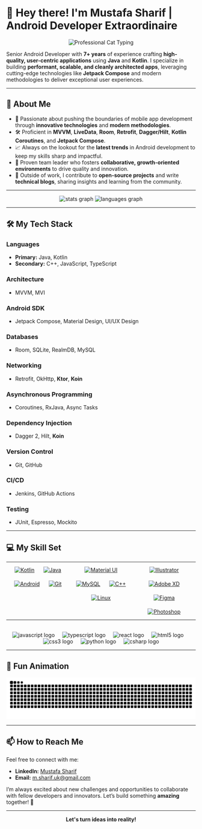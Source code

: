 # 🚀 Hey there! I'm **Mustafa Sharif** | Android Developer Extraordinaire

<p align="center">
  <img src="https://media.giphy.com/media/1LmZ7n4Q4p8w9y5AjD/giphy.gif" alt="Professional Cat Typing" width="200" />
</p>

Senior Android Developer with **7+ years** of experience crafting **high-quality, user-centric applications** using **Java** and **Kotlin**. I specialize in building **performant, scalable, and cleanly architected apps**, leveraging cutting-edge technologies like **Jetpack Compose** and modern methodologies to deliver exceptional user experiences.

---

## 🌟 About Me

- 🚀 Passionate about pushing the boundaries of mobile app development through **innovative technologies** and **modern methodologies**.
- 🛠️ Proficient in **MVVM**, **LiveData**, **Room**, **Retrofit**, **Dagger/Hilt**, **Kotlin Coroutines**, and **Jetpack Compose**.
- 📈 Always on the lookout for the **latest trends** in Android development to keep my skills sharp and impactful.
- 🤝 Proven team leader who fosters **collaborative, growth-oriented environments** to drive quality and innovation.
- 🌱 Outside of work, I contribute to **open-source projects** and write **technical blogs**, sharing insights and learning from the community.

---

<div align="center">
  <!-- GitHub Stats -->
  <img src="https://github-readme-stats.vercel.app/api?username=BirminghamDeveloper&hide_title=false&hide_rank=false&show_icons=true&include_all_commits=true&count_private=true&disable_animations=false&theme=dracula&locale=en&hide_border=false" height="150" alt="stats graph" />
  <img src="https://github-readme-stats.vercel.app/api/top-langs?username=BirminghamDeveloper&locale=en&hide_title=false&layout=compact&card_width=320&langs_count=5&theme=dracula&hide_border=false" height="150" alt="languages graph" />
</div>

---

## 🛠 My Tech Stack

### **Languages**
- **Primary:** Java, Kotlin
- **Secondary:** C++, JavaScript, TypeScript

### **Architecture**
- MVVM, MVI

### **Android SDK**
- Jetpack Compose, Material Design, UI/UX Design

### **Databases**
- Room, SQLite, RealmDB, MySQL

### **Networking**
- Retrofit, OkHttp, **Ktor**, **Koin**

### **Asynchronous Programming**
- Coroutines, RxJava, Async Tasks

### **Dependency Injection**
- Dagger 2, Hilt, **Koin**

### **Version Control**
- Git, GitHub

### **CI/CD**
- Jenkins, GitHub Actions

### **Testing**
- JUnit, Espresso, Mockito

---

## 💻 My Skill Set

<div align="center">
  <table>
    <tr>
      <td valign="top" width="33%">
        <div align="center">
          <a href="https://kotlinlang.org/" target="_blank"><img style="margin: 10px" src="https://profilinator.rishav.dev/skills-assets/kotlinlang-icon.svg" alt="Kotlin" height="50" /></a>
          <a href="https://www.java.com/" target="_blank"><img style="margin: 10px" src="https://profilinator.rishav.dev/skills-assets/java-original-wordmark.svg" alt="Java" height="50" /></a>
        </div>
        <div align="center">
          <a href="https://www.android.com/intl/en_in/" target="_blank"><img style="margin: 10px" src="https://profilinator.rishav.dev/skills-assets/android-original-wordmark.svg" alt="Android" height="50" /></a>
          <a href="https://github.com/" target="_blank"><img style="margin: 10px" src="https://profilinator.rishav.dev/skills-assets/git-scm-icon.svg" alt="Git" height="50" /></a>
        </div>
      </td>
      <td valign="top" width="33%">
        <div align="center">
          <a href="https://mui.com/" target="_blank"><img style="margin: 10px" src="https://profilinator.rishav.dev/skills-assets/mui.png" alt="Material UI" height="50" /></a>
          <a href="https://www.mysql.com/" target="_blank"><img style="margin: 10px" src="https://profilinator.rishav.dev/skills-assets/mysql-original-wordmark.svg" alt="MySQL" height="50" /></a>
          <a href="https://www.cplusplus.com/" target="_blank"><img style="margin: 10px" src="https://profilinator.rishav.dev/skills-assets/cplusplus-original.svg" alt="C++" height="50" /></a>
          <a href="https://www.linux.org/" target="_blank"><img style="margin: 10px" src="https://profilinator.rishav.dev/skills-assets/linux-original.svg" alt="Linux" height="50" /></a>
        </div>
      </td>
      <td valign="top" width="33%">
        <div align="center">
          <a href="https://www.adobe.com/in/products/illustrator.html" target="_blank"><img style="margin: 10px" src="https://profilinator.rishav.dev/skills-assets/adobe_illustrator-icon.svg" alt="Illustrator" height="50" /></a>
          <a href="https://www.adobe.com/in/products/xd.html" target="_blank"><img style="margin: 10px" src="https://profilinator.rishav.dev/skills-assets/adobexd.png" alt="Adobe XD" height="50" /></a>
          <a href="https://www.figma.com/" target="_blank"><img style="margin: 10px" src="https://profilinator.rishav.dev/skills-assets/figma-icon.svg" alt="Figma" height="50" /></a>
          <a href="https://www.adobe.com/in/products/photoshop.html" target="_blank"><img style="margin: 10px" src="https://profilinator.rishav.dev/skills-assets/photoshop-plain.svg" alt="Photoshop" height="50" /></a>
        </div>
      </td>
    </tr>
  </table>
</div>

<br/>

<div align="center">
  <img src="https://cdn.jsdelivr.net/gh/devicons/devicon/icons/javascript/javascript-original.svg" height="30" alt="javascript logo" />
  <img width="12" />
  <img src="https://cdn.jsdelivr.net/gh/devicons/devicon/icons/typescript/typescript-original.svg" height="30" alt="typescript logo" />
  <img width="12" />
  <img src="https://cdn.jsdelivr.net/gh/devicons/devicon/icons/react/react-original.svg" height="30" alt="react logo" />
  <img width="12" />
  <img src="https://cdn.jsdelivr.net/gh/devicons/devicon/icons/html5/html5-original.svg" height="30" alt="html5 logo" />
  <img width="12" />
  <img src="https://cdn.jsdelivr.net/gh/devicons/devicon/icons/css3/css3-original.svg" height="30" alt="css3 logo" />
  <img width="12" />
  <img src="https://cdn.jsdelivr.net/gh/devicons/devicon/icons/python/python-original.svg" height="30" alt="python logo" />
  <img width="12" />
  <img src="https://cdn.jsdelivr.net/gh/devicons/devicon/icons/csharp/csharp-original.svg" height="30" alt="csharp logo" />
</div>

---

## 🐍 Fun Animation

<p align="center">
  <img src="https://raw.githubusercontent.com/birminghamdeveloper/birminghamdeveloper/output/snake.svg" alt="Snake animation" />
</p>

---

## 📫 How to Reach Me

Feel free to connect with me:

- **LinkedIn:** [Mustafa Sharif](https://www.linkedin.com/in/mustafa7sharif)
- **Email:** [m.sharif.uk@gmail.com](mailto:m.sharif.uk@gmail.com)

I’m always excited about new challenges and opportunities to collaborate with fellow developers and innovators. Let’s build something **amazing** together! 🚀

---

<p align="center">
  <strong>Let's turn ideas into reality!</strong>
</p>

